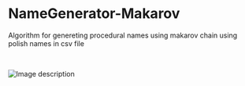 # NameGenerator-Makarov
Algorithm for genereting procedural names using makarov chain using polish names in csv file 

<br />

![Image description](https://raw.githubusercontent.com/Jakub47/NameGenerator-Markov-Chain/master/markov.png)
